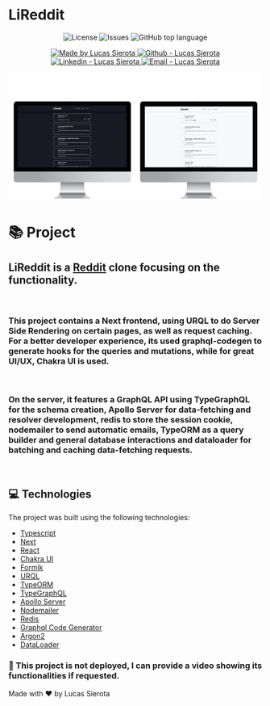 # LiReddit

<p align="center">
  <a href="LICENSE" style="text-decoration: none">
    <img alt="License" src="https://img.shields.io/github/license/kseikyo/fullstack-next-graphql?color=34CB79" />
  </a>
  <a href="https://github.com/kseikyo/fullstack-next-graphql/issues" style="text-decoration: none">
    <img alt="Issues" src="https://img.shields.io/github/issues/kseikyo/fullstack-next-graphql?color=34CB79" />
  </a>
  <a href="#" style="text-decoration: none">
    <img alt="GitHub top language" src="https://img.shields.io/github/languages/top/kseikyo/fullstack-next-graphql?color=34CB79" />
  </a>
</p>

<p align="center">
  <a href="https://github.com/kseikyo" target="_blank">
    <img alt="Made by Lucas Sierota" src="https://img.shields.io/badge/made%20by-Lucas_Sierota-informational?color=34CB79">
  </a>
  <a href="https://github.com/kseikyo" target="_blank" >
    <img alt="Github - Lucas Sierota" src="https://img.shields.io/badge/Github--%23F8952D?style=social&logo=github">
  </a>
  <a href="https://www.linkedin.com/in/lucassierota/" target="_blank" >
    <img alt="Linkedin - Lucas Sierota" src="https://img.shields.io/badge/Linkedin--%23F8952D?style=social&logo=linkedin">
  </a>
  <a href="mailto:lucassilva@mailfence.com" target="_blank" >
    <img alt="Email - Lucas Sierota" src="https://img.shields.io/badge/Email--%23F8952D?style=social&logo=gmail">
  </a>
</p>

<p align="center">
  <img alt="LiReddit" src=".github/mac-posts.png" width="49%">
  <img alt="LiReddit" src=".github/mac-posts-white.png" width="49%">
</p>


# :books: Project

## LiReddit is a [Reddit](https://www.reddit.com) clone focusing on the functionality. 

</br>

### This project contains a Next frontend, using URQL to do Server Side Rendering on certain pages, as well as request caching. For a better developer experience, its used graphql-codegen to generate hooks for the queries and mutations, while for great UI/UX, Chakra UI is used.

</br>

### On the server, it features a GraphQL API using TypeGraphQL for the schema creation, Apollo Server for data-fetching and resolver development, redis to store the session cookie, nodemailer to send automatic emails, TypeORM as a query builder and general database interactions and dataloader for batching and caching data-fetching requests.

</br>


## 💻 Technologies

The project was built using the following technologies:

- [Typescript](https://www.typescriptlang.org)
- [Next](https://nextjs.org)
- [React](https://reactjs.org/)
- [Chakra UI](https://chakra-ui.com/)
- [Formik](https://formik.org)
- [URQL](https://formidable.com/open-source/urql/)
- [TypeORM](typeorm.io)
- [TypeGraphQL](https://typegraphql.com/docs/introduction.html)
- [Apollo Server](https://www.apollographql.com/docs/apollo-server/)
- [Nodemailer](https://nodemailer.com/about/)
- [Redis](https://redis.io)
- [Graphql Code Generator](https://graphql-code-generator.com)
- [Argon2](https://www.argon2.com)
- [DataLoader](https://github.com/graphql/dataloader)


### 📝 This project is not deployed, I can provide a video showing its functionalities if requested.

Made with ❤️ by Lucas Sierota